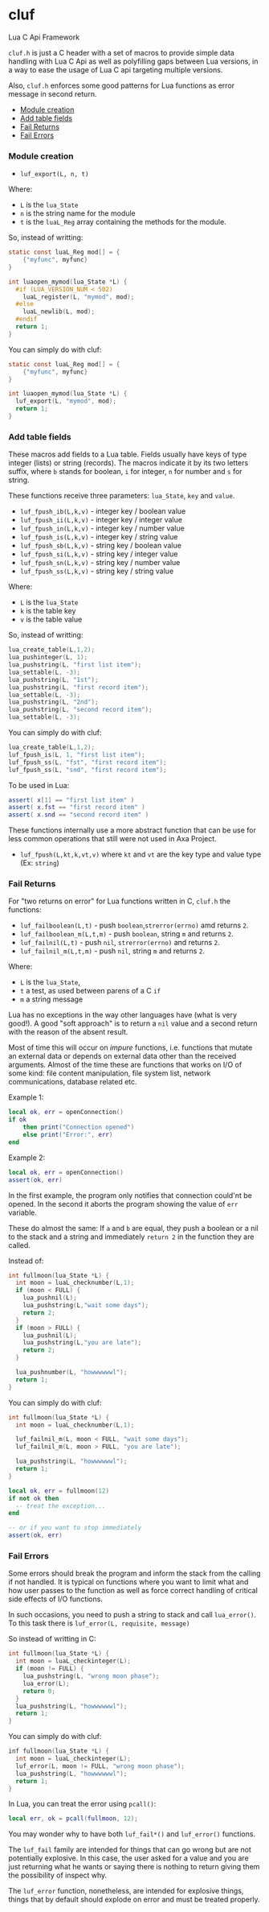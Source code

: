 # cluf
Lua C Api Framework


`cluf.h` is just a C header with a set of macros to provide simple
data handling with Lua C Api as well as polyfilling gaps between
Lua versions, in a way to ease the usage of Lua C api targeting
multiple versions.

Also, `cluf.h` enforces some good patterns for Lua functions as
error message in second return.

* [Module creation](#module-creation)
* [Add table fields](#add-table-fields)
* [Fail Returns](#fail-returns)
* [Fail Errors](#fail-errors)


### Module creation

* `luf_export(L, n, t)`

Where:

* `L` is the `lua_State`
* `n` is the string name for the module
* `t` is the `luaL_Reg` array containing the methods for the module.


So, instead of writting:

```C
static const luaL_Reg mod[] = {
    {"myfunc", myfunc}
}

int luaopen_mymod(lua_State *L) {
  #if (LUA_VERSION_NUM < 502)
    luaL_register(L, "mymod", mod);
  #else
    luaL_newlib(L, mod);
  #endif
  return 1;
}
```

You can simply do with cluf:

```C
static const luaL_Reg mod[] = {
    {"myfunc", myfunc}
}

int luaopen_mymod(lua_State *L) {
  luf_export(L, "mymod", mod);
  return 1;
}
```


### Add table fields

These macros add fields to a Lua table. Fields usually have keys of type integer
(lists) or string (records). The macros indicate it by its two letters suffix,
where `b` stands for boolean, `i` for integer, `n` for number and `s` for string.

These functions receive three parameters: `lua_State`, `key` and `value`.

* `luf_fpush_ib(L,k,v)` - integer key / boolean value
* `luf_fpush_ii(L,k,v)` - integer key / integer value
* `luf_fpush_in(L,k,v)` - integer key / number value
* `luf_fpush_is(L,k,v)` - integer key / string value
* `luf_fpush_sb(L,k,v)` - string key / boolean value
* `luf_fpush_si(L,k,v)` - string key / integer value
* `luf_fpush_sn(L,k,v)` - string key / number value
* `luf_fpush_ss(L,k,v)` - string key / string value

Where:

* `L` is the `lua_State`
* `k` is the table key
* `v` is the table value

So, instead of writting:

```C
lua_create_table(L,1,2);
lua_pushinteger(L, 1);
lua_pushstring(L, "first list item");
lua_settable(L, -3);
lua_pushstring(L, "1st");
lua_pushstring(L, "first record item");
lua_settable(L, -3);
lua_pushstring(L, "2nd");
lua_pushstring(L, "second record item");
lua_settable(L, -3);
```

You can simply do with cluf:

```C
lua_create_table(L,1,2);
luf_fpush_is(L, 1, "first list item");
luf_fpush_ss(L, "fst", "first record item");
luf_fpush_ss(L, "snd", "first record item");
```

To be used in Lua:

```Lua
assert( x[1] == "first list item" )
assert( x.fst == "first record item" )
assert( x.snd == "second record item" )
```

These functions internally use a more abstract function that can be
use for less common operations that still were not used in Axa Project.

* `luf_fpush(L,kt,k,vt,v)` where `kt` and `vt` are the key type
and value type (Ex: `string`)


### Fail Returns

For "two returns on error" for Lua functions written in C, `cluf.h` the
functions:

* `luf_failboolean(L,t)`     - push `boolean`,`strerror(errno)` amd returns `2`.
* `luf_failboolean_m(L,t,m)` - push `boolean`, string `m` and returns `2`.
* `luf_failnil(L,t)`         - push `nil`, `strerror(errno)` and returns `2`.
* `luf_failnil_m(L,t,m)`     - push `nil`, string `m` and returns `2`.

Where:

* `L` is the `lua_State`,
* `t` a test, as used between parens of a C `if`
* `m` a string message


Lua has no exceptions in the way other languages have (what is very good!).
A good "soft approach" is to return a `nil` value and a second return with the
reason of the absent result.

Most of time this will occur on _impure_ functions, i.e. functions that mutate
an external data or depends on external data other than the received arguments.
Almost of the time these are functions that works on I/O of some kind: file
content manipulation, file system list, network communications,
database related etc.

Example 1:

```Lua
local ok, err = openConnection()
if ok
    then print("Connection opened")
    else print("Error:", err)
end
```

Example 2:

```Lua
local ok, err = openConnection()
assert(ok, err)
```

In the first example, the program only notifies that connection could'nt be
opened. In the second it aborts the program showing the value of `err` variable.

These do almost the same: If `a` and `b` are equal, they push a boolean or a nil
to the stack and a string and immediately `return 2` in the function they are
called.

Instead of:
```C
int fullmoon(lua_State *L) {
  int moon = luaL_checknumber(L,1);
  if (moon < FULL) {
    lua_pushnil(L);
    lua_pushstring(L,"wait some days");
    return 2;
  }
  if (moon > FULL) {
    lua_pushnil(L);
    lua_pushstring(L,"you are late");
    return 2;
  }

  lua_pushnumber(L, "howwwwwwl");
  return 1;
}
```

You can simply do with cluf:
```C
int fullmoon(lua_State *L) {
  int moon = luaL_checknumber(L,1);

  luf_failnil_m(L, moon < FULL, "wait some days");
  luf_failnil_m(L, moon > FULL, "you are late");

  lua_pushstring(L, "howwwwwwl");
  return 1;
}
```

```Lua
local ok, err = fullmoon(12)
if not ok then
  -- treat the exception...
end

-- or if you want to stop immediately
assert(ok, err)
```


### Fail Errors

Some errors should break the program and inform the stack from the calling if
not handled. It is typical on functions where you want to limit what and how
user passes to the function as well as force correct handling of critical
side effects of I/O functions.

In such occasions, you need to push a string to stack and call `lua_error()`.
To this task there is `luf_error(L, requisite, message)`

So instead of writting in C:
```C
int fullmoon(lua_State *L) {
  int moon = luaL_checkinteger(L);
  if (moon != FULL) {
    lua_pushstring(L, "wrong moon phase");
    lua_error(L);
    return 0;
  }
  lua_pushstring(L, "howwwwwwl");
  return 1;
}
```

You can simply do with cluf:
```C
inf fullmoon(lua_State *L) {
  int moon = luaL_checkinteger(L);
  luf_error(L, moon != FULL, "wrong moon phase");
  lua_pushstring(L, "howwwwwwl");
  return 1;
}
```

In Lua, you can treat the error using `pcall()`:

```lua
local err, ok = pcall(fullmoon, 12);

```

You may wonder why to have both `luf_fail*()` and `luf_error()` functions.

The `luf_fail` family are intended for things that can go wrong but are not
potentially explosive. In this case, the user asked for a value and you are
just returning what he wants or saying there is nothing to return giving them
the possibility of inspect why.

The `luf_error` function, nonetheless, are intended for explosive things,
things that by default should explode on error and must be treated properly.

